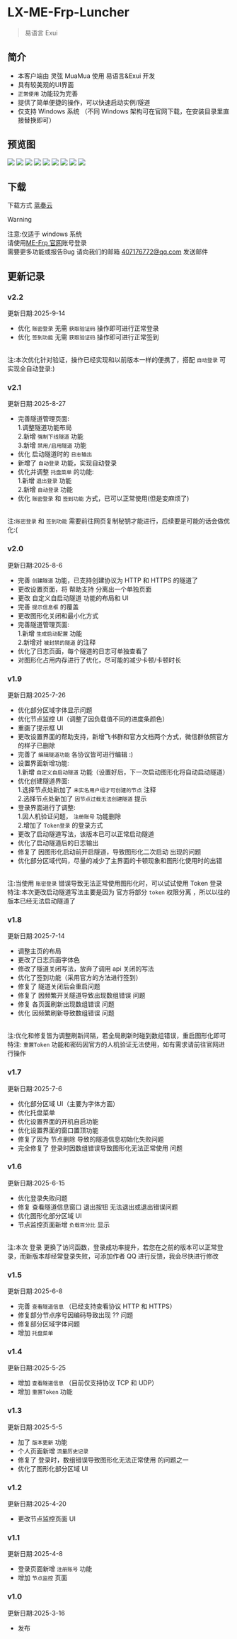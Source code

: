 <script setup>
import { NTag, NCard, NSpace, NCarousel } from 'naive-ui'
</script>

# LX-ME-Frp-Luncher

> <NSpace>
> <NTag :bordered="false" type="success">易语言</NTag>
> <NTag :bordered="false" type="info">Exui</NTag>
> </NSpace>

## 简介

- 本客户端由 灵弦 MuaMua 使用 易语言&Exui 开发
- 具有较美观的UI界面
- `正常使用` 功能较为完善
- 提供了简单便捷的操作，可以快速启动实例/隧道
- 仅支持 Windows 系统 （不同 Windows 架构可在官网下载，在安装目录里直接替换即可）

## 预览图

<NCarousel show-arrow autoplay>
    <img
      class="carousel-img"
      src="https://image.mefrp-tpca.yealqp.fun/image/views/Lx_MuaMua/login.png"
    >
    <img
      class="carousel-img"
      src="https://image.mefrp-tpca.yealqp.fun/image/views/Lx_MuaMua/home.png"
    >
    <img
      class="carousel-img"
      src="https://image.mefrp-tpca.yealqp.fun/image/views/Lx_MuaMua/create.png"
    >
    <img
      class="carousel-img"
      src="https://image.mefrp-tpca.yealqp.fun/image/views/Lx_MuaMua/tunnel.png"
    >
    <img
      class="carousel-img"
      src="https://image.mefrp-tpca.yealqp.fun/image/views/Lx_MuaMua/tunnellog.png"
    >
    <img
      class="carousel-img"
      src="https://image.mefrp-tpca.yealqp.fun/image/views/Lx_MuaMua/monitor.png"
    >
    <img
      class="carousel-img"
      src="https://image.mefrp-tpca.yealqp.fun/image/views/Lx_MuaMua/person.png"
    >
    <img
      class="carousel-img"
      src="https://image.mefrp-tpca.yealqp.fun/image/views/Lx_MuaMua/config.png"
    >
    <img
      class="carousel-img"
      src="https://image.mefrp-tpca.yealqp.fun/image/views/Lx_MuaMua/about.png"
    >
</NCarousel>

## 下载

下载方式 [蓝奏云](https://wwms.lanzouo.com/iKaTu364rd1a)

> [!WARNING]
> 注意:仅适于 windows 系统<br>
> 请使用[ME-Frp 官网](https://www.mefrp.com/)账号登录 <br>
> 需要更多功能或报告Bug 请向我们的邮箱 407176772@qq.com 发送邮件 <br>

## 更新记录
### v2.2
更新日期:2025-9-14
- 优化 `账密登录` 无需 `获取验证码` 操作即可进行正常登录
- 优化 `签到功能` 无需 `获取验证码` 操作即可进行正常签到

<br/>注:本次优化针对验证，操作已经实现和以前版本一样的便携了，搭配 `自动登录` 可实现全自动登录:)
### v2.1
更新日期:2025-8-27
- 完善隧道管理页面:<br/>
1.调整隧道功能布局<br/>
2.新增 `强制下线隧道` 功能<br/>
3.新增 `禁用/启用隧道` 功能
- 优化 启动隧道时的 `日志输出`
- 新增了 `自动登录` 功能，实现自动登录
- 优化并调整 `托盘菜单` 的功能:<br/>
1.新增 `退出登录` 功能<br/>
2.新增 `自动登录` 功能
- 优化 `账密登录` 和 `签到功能` 方式，已可以正常使用(但是变麻烦了)

<br/>注:`账密登录` 和 `签到功能` 需要前往网页复制秘钥才能进行，后续要是可能的话会做优化:(
### v2.0
更新日期:2025-8-6
- 完善 `创建隧道` 功能，已支持创建协议为 HTTP 和 HTTPS 的隧道了
- 更改设置页面，将 帮助支持 分离出一个单独页面
- 更改 自定义自启动隧道 功能的布局和 UI
- 完善 `提示信息框` 的覆盖
- 更改图形化关闭和最小化方式
- 完善隧道管理页面:<br/>
1.新增 `生成启动配置` 功能<br/>
2.新增对 `被封禁的隧道` 的注释
- 优化了日志页面，每个隧道的日志可单独查看了
- 对图形化占用内存进行了优化，尽可能的减少卡顿/卡顿时长
### v1.9
更新日期:2025-7-26
- 优化部分区域字体显示问题
- 优化节点监控 UI（调整了因负载值不同的进度条颜色）
- 重画了提示框 UI
- 更改设置界面的帮助支持，新增飞书群和官方文档两个方式，微信群依照官方的样子已删除
- 完善了 `编辑隧道功能` 各协议皆可进行编辑 :)
- 设置界面新增功能:<br/>
1.新增 `自定义自启动隧道` 功能（设置好后，下一次启动图形化将自动启动隧道）
- 优化创建隧道界面:<br/>
1.选择节点处新加了 `未实名用户组才可创建的节点` 注释<br/>
2.选择节点处新加了 `因节点过载无法创建隧道` 提示
- 登录界面进行了调整:<br/>
1.因人机验证问题， `注册账号` 功能删除<br/>
2.增加了 `Token登录` 的登录方式
- 更改了启动隧道写法，该版本已可以正常启动隧道
- 优化了启动隧道后的日志输出
- 修复了 因图形化启动前开启隧道，导致图形化二次启动 出现的问题
- 优化部分区域代码，尽量的减少了主界面的卡顿现象和图形化使用时的出错

<br/>注:当使用 `账密登录` 错误导致无法正常使用图形化时，可以试试使用 Token 登录<br/>
特注:本次更改启动隧道写法主要是因为 官方将部分 `token` 权限分离 ，所以以往的版本已经无法启动隧道了
### v1.8
更新日期:2025-7-14
- 调整主页的布局
- 更改了日志页面字体色
- 修改了隧道关闭写法，放弃了调用 api 关闭的写法
- 优化了签到功能（采用官方的方法进行签到）
- 修复了 隧道关闭后会重启问题
- 修复了 因频繁开关隧道导致出现数组错误 问题
- 修复 各页面刷新出现数组错误 问题
- 优化 因频繁刷新导致数组错误 问题

<br/>注:优化和修复皆为调整刷新间隔，若全局刷新时碰到数组错误，重启图形化即可<br/>
特注: `重置Token` 功能和密码因官方的人机验证无法使用，如有需求请前往官网进行操作
### v1.7
更新日期:2025-7-6
- 优化部分区域 UI（主要为字体方面）
- 优化托盘菜单
- 优化设置界面的开机自启功能
- 优化设置界面的窗口置顶功能
- 修复了因为 节点删除 导致的隧道信息初始化失败问题
- 完全修复了 登录时因数组错误导致图形化无法正常使用 问题
### v1.6
更新日期:2025-6-15
- 优化登录失败问题
- 修复 查看隧道信息窗口 退出按钮 无法退出或退出错误问题
- 优化图形化部分区域 UI
- 节点监控页面新增 `负载百分比` 显示

<br/>注:本次 登录 更换了访问函数，登录成功率提升，若您在之前的版本可以正常登录，而新版本却经常登录失败，可添加作者 QQ 进行反馈，我会尽快进行修改
### v1.5
更新日期:2025-6-8
- 完善 `查看隧道信息` （已经支持查看协议 HTTP 和 HTTPS）
- 修复部分节点序号因编码导致出现 ?? 问题
- 修复部分区域字体问题
- 增加 `托盘菜单`
### v1.4
更新日期:2025-5-25
- 增加 `查看隧道信息` （目前仅支持协议 TCP 和 UDP）
- 增加 `重置Token` 功能
### v1.3
更新日期:2025-5-5
- 加了 `版本更新` 功能
- 个人页面新增 `流量历史记录`
- 修复了 登录时，数组错误导致图形化无法正常使用 的问题之一
- 优化了图形化部分区域 UI
### v1.2
更新日期:2025-4-20
- 更改节点监控页面 UI
### v1.1
更新日期:2025-4-8
- 登录页面新增 `注册账号` 功能
- 增加 `节点监控` 页面
### v1.0
更新日期:2025-3-16
- 发布

